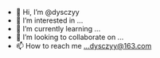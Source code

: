 - 👋 Hi, I’m @dysczyy
- 👀 I’m interested in ...
- 🌱 I’m currently learning ...
- 💞️ I’m looking to collaborate on ...
- 📫 How to reach me ...dysczyy@163.com

<!---
dysczyy/dysczyy is a ✨ special ✨ repository because its `README.md` (this file) appears on your GitHub profile.
You can click the Preview link to take a look at your changes.
--->

